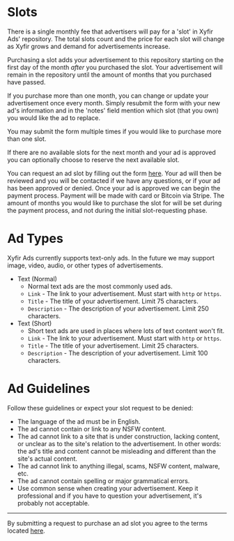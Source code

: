 # Slots

There is a single monthly fee that advertisers will pay for a 'slot' in Xyfir Ads' repository. The total slots count and the price for each slot will change as Xyfir grows and demand for advertisements increase.

Purchasing a slot adds your advertisement to this repository starting on the first day of the month _after_ you purchased the slot. Your advertisement will remain in the repository until the amount of months that you purchased have passed.

If you purchase more than one month, you can change or update your advertisement once every month. Simply resubmit the form with your new ad's information and in the 'notes' field mention which slot (that you own) you would like the ad to replace.

You may submit the form multiple times if you would like to purchase more than one slot.

If there are no available slots for the next month and your ad is approved you can optionally choose to reserve the next available slot.

You can request an ad slot by filling out the form [here](https://www.xyfir.com/advertise). Your ad will then be reviewed and you will be contacted if we have any questions, or if your ad has been approved or denied. Once your ad is approved we can begin the payment process. Payment will be made with card or Bitcoin via Stripe. The amount of months you would like to purchase the slot for will be set during the payment process, and not during the initial slot-requesting phase.

# Ad Types

Xyfir Ads currently supports text-only ads. In the future we may support image, video, audio, or other types of advertisements.

- Text (Normal)
  - Normal text ads are the most commonly used ads.
  - `Link` - The link to your advertisement. Must start with `http` or `https`.
  - `Title` - The title of your advertisement. Limit 75 characters.
  - `Description` - The description of your advertisement. Limit 250 characters.
- Text (Short)
  - Short text ads are used in places where lots of text content won't fit.
  - `Link` - The link to your advertisement. Must start with `http` or `https`.
  - `Title` - The title of your advertisement. Limit 25 characters.
  - `Description` - The description of your advertisement. Limit 100 characters.

# Ad Guidelines

Follow these guidelines or expect your slot request to be denied:

- The language of the ad must be in English.
- The ad cannot contain or link to any NSFW content.
- The ad cannot link to a site that is under construction, lacking content, or unclear as to the site's relation to the advertisement. In other words: the ad's title and content cannot be misleading and different than the site's actual content.
- The ad cannot link to anything illegal, scams, NSFW content, malware, etc.
- The ad cannot contain spelling or major grammatical errors.
- Use common sense when creating your advertisement. Keep it professional and if you have to question your advertisement, it's probably not acceptable.

---

By submitting a request to purchase an ad slot you agree to the terms located [here](https://www.xyfir.com/documentation/xyfir-ads/tos).
